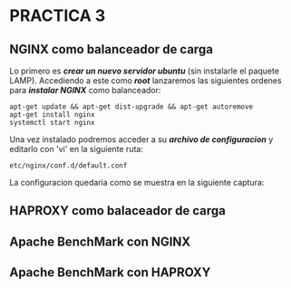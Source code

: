 # PRACTICA 3

## NGINX como balanceador de carga

Lo primero es ***crear un nuevo servidor ubuntu*** (sin instalarle el paquete LAMP). Accediendo a este como ***root*** lanzaremos las siguientes ordenes para ***instalar NGINX*** como balanceador:

	apt-get update && apt-get dist-upgrade && apt-get autoremove
	apt-get install nginx
	systemctl start nginx

Una vez instalado podremos acceder a su ***archivo de configuracion*** y editarlo con 'vi' en la siguiente ruta:
	
	etc/nginx/conf.d/default.conf

La configuracion quedaria como se muestra en la siguiente captura:





## HAPROXY como balaceador de carga



## Apache BenchMark con NGINX



## Apache BenchMark con HAPROXY
